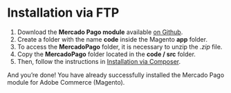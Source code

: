# Installation via FTP 

1. Download the **Mercado Pago module** available [on Github](https://github.com/mercadopago/cart-magento2).
2. Create a folder with the name **code** inside the Magento **app** folder.
3. To access the **MercadoPago** folder, it is necessary to unzip the *.zip* file.
4. Copy the **MercadoPago** folder located in the **code / src** folder.
5. Then, follow the instructions in [Installation via Composer](/developers/en/guides/adobe-commerce/installation/composer).

And you’re done! You have already successfully installed the Mercado Pago module for Adobe Commerce (Magento).